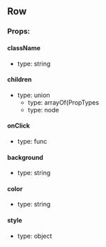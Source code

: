 ## Row


### Props:

#### className
 - type: string

#### children
 - type: union
   - type: arrayOf(PropTypes
   - type: node

#### onClick
 - type: func

#### background
 - type: string

#### color
 - type: string

#### style
 - type: object

